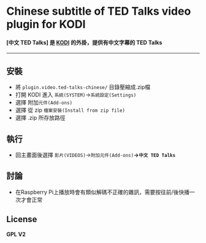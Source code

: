 # Chinese subtitle of TED Talks video plugin for KODI
#### [中文 TED Talks] 是 [KODI](https://kodi.tv/download/) 的外掛，提供有中文字幕的 TED Talks
---
安裝
----
- 將 `plugin.video.ted-talks-chinese/` 目錄壓縮成.zip檔
- 打開 KODI 進入 `系統(SYSTEM)`→`系統設定(Settings)`
- 選擇 附加`元件(Add-ons)`
- 選擇 從 zip `檔案安裝(Install from zip file)`
- 選擇 .zip 所存放路徑

執行
----
- 回主畫面後選擇 `影片(VIDEOS)`→`附加元件(Add-ons)`**→`中文 TED Talks`**

討論
----
- 在Raspberry Pi上播放時會有類似解碼不正確的雜訊，需要按往前/後快播一次才會正常

License
----
**GPL V2**

